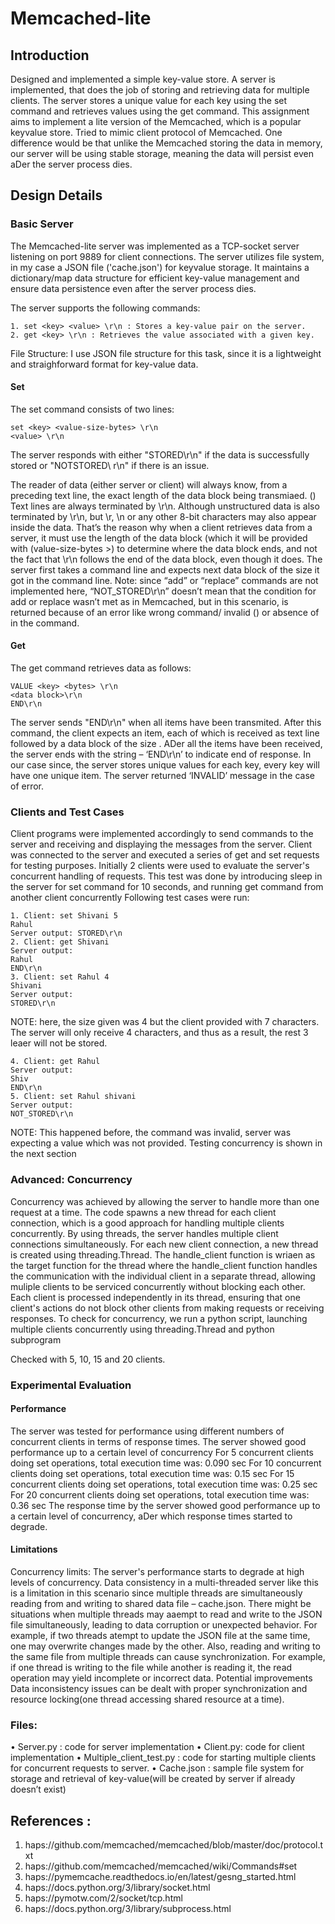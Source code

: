 # Memcached-lite

## Introduction
Designed and implemented a simple key-value store. A server is implemented, that does the job of storing and retrieving data for multiple clients. The server stores a unique value for each key using the set command and retrieves values using the get command. This assignment aims to implement a lite version of the Memcached, which is a popular keyvalue store. Tried to mimic client protocol of Memcached. One difference would be that unlike the Memcached storing the data in memory, our server will be using stable storage, meaning the data will persist even aDer the server process dies.

## Design Details
### Basic Server
The Memcached-lite server was implemented as a TCP-socket server listening on port 9889 for client connections. The server utilizes file system, in my case a JSON file ('cache.json') for keyvalue storage. It maintains a dictionary/map data structure for efficient key-value management and ensure data persistence even after the server process dies.

The server supports the following commands:
```
1. set <key> <value> \r\n : Stores a key-value pair on the server.
2. get <key> \r\n : Retrieves the value associated with a given key.
```
File Structure: I use JSON file structure for this task, since it is a lightweight and straighforward format for key-value data.

#### Set
The set command consists of two lines:
```
set <key> <value-size-bytes> \r\n
<value> \r\n
```
The server responds with either "STORED\r\n" if the data is successfully stored or "NOTSTORED\ r\n" if there is an issue.

The reader of data (either server or client) will always know, from a preceding text line, the exact length of the data block being transmiaed. (<value-size-bytes >) Text lines are always terminated by \r\n. Although unstructured data is also terminated by \r\n, but \r, \n or any other 8-bit characters may also appear inside the data. That’s the reason why when a client retrieves data from a server, it must use the length of the data block (which it will be provided with (value-size-bytes >) to determine where the data block ends, and not the fact that \r\n follows the end of the data block, even though it does.
The server first takes a command line and expects next data block of the size it got in the command line.
Note: since “add” or “replace” commands are not implemented here, “NOT_STORED\r\n” doesn’t mean that the condition for add or replace wasn’t met as in Memcached, but in this scenario, is returned because of an error like wrong command/ invalid (<value-size-bytes >) or absence of <value-size-bytes > in the command.

#### Get
The get command retrieves data as follows:
```
VALUE <key> <bytes> \r\n
<data block>\r\n
END\r\n
```
The server sends "END\r\n" when all items have been transmited. After this command, the client expects an item, each of which is received as text line followed by a data block of the size <bytes>. ADer all the items have been received, the server ends with the string – ‘END\r\n’ to indicate end of response.
In our case since, the server stores unique values for each key, every key will have one unique item. The server returned ‘INVALID’ message in the case of error.

### Clients and Test Cases

Client programs were implemented accordingly to send commands to the server and receiving and displaying the messages from the server. Client was connected to the server and executed a series of get and set requests for testing purposes. Initially 2 clients were used to evaluate the server's concurrent handling of requests. This test was done by introducing sleep in the server for set command for 10 seconds, and running get command from another client concurrently
Following test cases were run:
```
1. Client: set Shivani 5
Rahul
Server output: STORED\r\n
2. Client: get Shivani
Server output:
Rahul
END\r\n
3. Client: set Rahul 4
Shivani
Server output:
STORED\r\n
```
NOTE: here, the size given was 4 but the client provided with 7 characters. The server will only
receive 4 characters, and thus as a result, the rest 3 leaer will not be stored.
```
4. Client: get Rahul
Server output:
Shiv
END\r\n
5. Client: set Rahul shivani
Server output:
NOT_STORED\r\n
```
NOTE: This happened before, the command was invalid, server was expecting a value which
was not provided.
Testing concurrency is shown in the next section
###  Advanced: Concurrency
Concurrency was achieved by allowing the server to handle more than one request at a time. The code spawns a new thread for each client connection, which is a good approach for
handling multiple clients concurrently. By using threads, the server handles multiple client connections simultaneously. 
For each new client connection, a new thread is created using threading.Thread. The handle_client function is wriaen as the target function for the thread where the handle_client
function handles the communication with the individual client in a separate thread, allowing muliple clients to be serviced concurrently without blocking each other. Each client is
processed independently in its thread, ensuring that one client's actions do not block other clients from making requests or receiving responses. To check for concurrency, we run a python script, launching multiple clients concurrently using threading.Thread and python subprogram

Checked with 5, 10, 15 and 20 clients.

### Experimental Evaluation

#### Performance
The server was tested for performance using different numbers of concurrent clients in terms
of response times. The server showed good performance up to a certain level of concurrency
For 5 concurrent clients doing set operations, total execution time was: 0.090 sec
For 10 concurrent clients doing set operations, total execution time was: 0.15 sec
For 15 concurrent clients doing set operations, total execution time was: 0.25 sec
For 20 concurrent clients doing set operations, total execution time was: 0.36 sec
The response time by the server showed good performance up to a certain level of
concurrency, aDer which response times started to degrade.

#### Limitations
Concurrency limits: The server's performance starts to degrade at high levels of concurrency. Data consistency in a multi-threaded server like this is a limitation in this scenario since multiple threads are simultaneously reading from and writing to shared data file – cache.json. There might be situations when multiple threads may aaempt to read and write to the JSON file simultaneously, leading to data corruption or unexpected behavior. For example, if two threads
atempt to update the JSON file at the same time, one may overwrite changes made by the other. Also, reading and writing to the same file from multiple threads can cause synchronization. For example, if one thread is writing to the file while another is reading it, the read operation may yield incomplete or incorrect data. Potential improvements
Data inconsistency issues can be dealt with proper synchronization and resource locking(one thread accessing shared resource at a time).

### Files:
• Server.py : code for server implementation
• Client.py: code for client implementation
• Multiple_client_test.py : code for starting multiple clients for concurrent requests to
server.
• Cache.json : sample file system for storage and retrieval of key-value(will be created by
server if already doesn’t exist)

## References :
1. haps://github.com/memcached/memcached/blob/master/doc/protocol.txt
2. haps://github.com/memcached/memcached/wiki/Commands#set
3. haps://pymemcache.readthedocs.io/en/latest/gesng_started.html
4. haps://docs.python.org/3/library/socket.html
5. haps://pymotw.com/2/socket/tcp.html
6. haps://docs.python.org/3/library/subprocess.html
